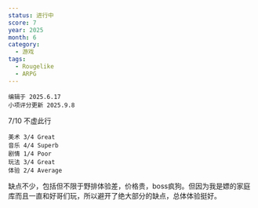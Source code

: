 ```yaml
---
status: 进行中
score: 7
year: 2025
month: 6
category:
  - 游戏
tags:
  - Rougelike
  - ARPG
---
```

	编辑于 2025.6.17
	小项评分更新 2025.9.8

7/10 不虚此行

```
美术 3/4 Great
音乐 4/4 Superb
剧情 1/4 Poor
玩法 3/4 Great
体验 2/4 Average
```

缺点不少，包括但不限于野排体验差，价格贵，boss疯狗。但因为我是嫖的家庭库而且一直和好哥们玩，所以避开了绝大部分的缺点，总体体验挺好。

